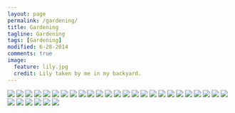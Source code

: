 ```yaml
---
layout: page
permalink: /gardening/
title: Gardening
tagline: Gardening
tags: [Gardening]
modified: 6-28-2014
comments: true
image:
  feature: lily.jpg
  credit: Lily taken by me in my backyard.
---
```

<img src="/images/gardening/asiaticlily.JPG"/>

<img src="/images/gardening/bellflower.jpg"/>

<img src="/images/gardening/bellflower.JPG"/>

<img src="/images/gardening/bleadinghearts.JPG"/>

<img src="/images/gardening/cardinal.JPG"/>

<img src="/images/gardening/climbing.jpg"/>

<img src="/images/gardening/dianthis.jpg"/>

<img src="/images/gardening/forgetmenot.JPG"/>

<img src="/images/gardening/foxgloves.jpg"/>

<img src="/images/gardening/foxgloveswhite.JPG" />

<img src="/images/gardening/hydrangea.jpg"/>

<img src="/images/gardening/hydrangea.JPG"/>

<img src="/images/gardening/iceroterand.JPG"/>

<img src="/images/gardening/lambsear.JPG"/>

<img src="/images/gardening/left.JPG"/>

<img src="/images/gardening/lilac.JPG"/>

<img src="/images/gardening/lily.JPG"/>

<img src="/images/gardening/mums.JPG"/>

<img src="/images/gardening/babyrabbit.JPG"/>

<img src="/images/gardening/rabbit.jpg"/>

<img src="/images/gardening/right.JPG"/>

<img src="/images/gardening/roterand.JPG"/>

<img src="/images/gardening/squirrel.JPG"/>

<img src="/images/gardening/steps.JPG"/>

<img src="/images/gardening/trees.jpg"/>

<img src="/images/gardening/treesclosel.JPG"/>

<img src="/images/gardening/unknown.JPG"/>

<img src="/images/gardening/unknown2.JPG"/>

<img src="/images/gardening/back.JPG"/>

<img src="/images/gardening/left.JPG"/>

<img src="/images/gardening/right.JPG"/>

